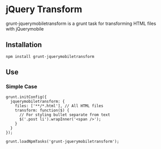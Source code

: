 # jQuery Transform

grunt-jquerymobiletransform is a grunt task for transforming HTML files with jQuerymobile

## Installation

	npm install grunt-jquerymobiletransform


## Use

### Simple Case

```
grunt.initConfig({
  jquerymobiletransform: {
    files: ['**/*.html'], // All HTML files
    transform: function($) {
      // For styling bullet separate from text
      $('.post li').wrapInner('<span />');
    }
  }
});

grunt.loadNpmTasks('grunt-jquerymobiletransform');

```
